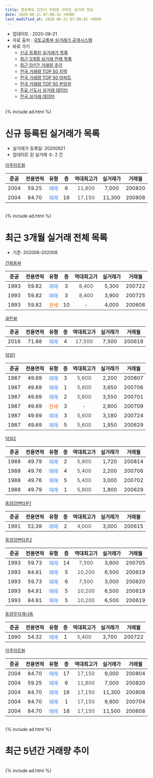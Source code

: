 ```yaml
---
title: 경상북도 김천시 지좌동 아파트 실거래 정보
date: 2020-08-21 07:08:42 +0900
last_modified_at: 2020-08-21 07:08:42 +0900
---
```


* 업데이트 : 2020-08-21
* 자료 출처 : [국토교통부 실거래가 공개시스템](http://rt.molit.go.kr)
* 바로 가기
    * [신규 등록된 실거래가 목록](#신규-등록된-실거래가-목록)
    * [최근 3개월 실거래 전체 목록](#최근-3개월-실거래-전체-목록)
    * [최근 5년간 거래량 추이](#최근-5년간-거래량-추이)
    * [전국 거래량 TOP 50 지역](https://inasie.github.io/apt-trade-info/최근-3개월-전국에서-가장-거래가-많이-발생한-지역)
    * [전국 거래량 TOP 50 아파트](https://inasie.github.io/apt-trade-info/최근-3개월-전국에서-가장-거래가-많이-발생한-아파트)
    * [전국 거래량 TOP 50 분양권](https://inasie.github.io/apt-trade-info/최근-3개월-전국에서-가장-거래가-많이-발생한-분양권)
    * [주요 신도시 실거래 데이터](https://inasie.github.io/apt-trade-info/주요-신도시)
    * [전국 실거래 데이터](https://inasie.github.io/apt-trade-info/전국)
<br>
{% include ad.html %}
<br>

# 신규 등록된 실거래가 목록
* 실거래가 등록일: 20200821
* 업데이트 된 실거래 수: 2 건


[아주아트빌](https://search.naver.com/search.naver?query=%EA%B2%BD%EC%83%81%EB%B6%81%EB%8F%84+%EA%B9%80%EC%B2%9C%EC%8B%9C+%EC%A7%80%EC%A2%8C%EB%8F%99+%EC%95%84%EC%A3%BC%EC%95%84%ED%8A%B8%EB%B9%8C)

|준공|전용면적|유형|층|역대최고가|실거래가|거래월|
|:---:|:---:|:---:|:---:|:---:|:---:|:---:|
|2004|59.25|<span style="color:#4285f3">매매</span>|6|<span style="color:#444444">11,800</span>|7,000|200820|
|2004|84.70|<span style="color:#4285f3">매매</span>|16|<span style="color:#444444">17,150</span>|11,300|200808|


<br>
{% include ad.html %}
<br>

# 최근 3개월 실거래 전체 목록
* 기준: 202006-202008


[건화동부](https://search.naver.com/search.naver?query=%EA%B2%BD%EC%83%81%EB%B6%81%EB%8F%84+%EA%B9%80%EC%B2%9C%EC%8B%9C+%EC%A7%80%EC%A2%8C%EB%8F%99+%EA%B1%B4%ED%99%94%EB%8F%99%EB%B6%80)

|준공|전용면적|유형|층|역대최고가|실거래가|거래월|
|:---:|:---:|:---:|:---:|:---:|:---:|:---:|
|1993|59.82|<span style="color:#4285f3">매매</span>|3|<span style="color:#444444">8,400</span>|5,300|200722|
|1993|59.82|<span style="color:#4285f3">매매</span>|3|<span style="color:#444444">8,400</span>|3,900|200725|
|1993|59.82|<span style="color:#ff5a00">전세</span>|10|<span style="color:#444444">-</span>|4,000|200606|

[골든뷰](https://search.naver.com/search.naver?query=%EA%B2%BD%EC%83%81%EB%B6%81%EB%8F%84+%EA%B9%80%EC%B2%9C%EC%8B%9C+%EC%A7%80%EC%A2%8C%EB%8F%99+%EA%B3%A8%EB%93%A0%EB%B7%B0)

|준공|전용면적|유형|층|역대최고가|실거래가|거래월|
|:---:|:---:|:---:|:---:|:---:|:---:|:---:|
|2016|71.88|<span style="color:#4285f3">매매</span>|4|<span style="color:#444444">17,500</span>|7,500|200618|

[덕일1](https://search.naver.com/search.naver?query=%EA%B2%BD%EC%83%81%EB%B6%81%EB%8F%84+%EA%B9%80%EC%B2%9C%EC%8B%9C+%EC%A7%80%EC%A2%8C%EB%8F%99+%EB%8D%95%EC%9D%BC1)

|준공|전용면적|유형|층|역대최고가|실거래가|거래월|
|:---:|:---:|:---:|:---:|:---:|:---:|:---:|
|1987|49.69|<span style="color:#4285f3">매매</span>|3|<span style="color:#444444">5,600</span>|2,200|200807|
|1987|49.69|<span style="color:#4285f3">매매</span>|1|<span style="color:#444444">5,600</span>|3,650|200706|
|1987|49.69|<span style="color:#4285f3">매매</span>|2|<span style="color:#444444">5,600</span>|3,550|200701|
|1987|49.69|<span style="color:#ff5a00">전세</span>|3|<span style="color:#444444">-</span>|2,800|200709|
|1987|49.69|<span style="color:#4285f3">매매</span>|3|<span style="color:#444444">5,600</span>|3,180|200724|
|1987|49.69|<span style="color:#4285f3">매매</span>|5|<span style="color:#444444">5,600</span>|1,950|200629|

[덕일2](https://search.naver.com/search.naver?query=%EA%B2%BD%EC%83%81%EB%B6%81%EB%8F%84+%EA%B9%80%EC%B2%9C%EC%8B%9C+%EC%A7%80%EC%A2%8C%EB%8F%99+%EB%8D%95%EC%9D%BC2)

|준공|전용면적|유형|층|역대최고가|실거래가|거래월|
|:---:|:---:|:---:|:---:|:---:|:---:|:---:|
|1988|49.79|<span style="color:#4285f3">매매</span>|2|<span style="color:#444444">5,900</span>|1,720|200814|
|1988|49.76|<span style="color:#4285f3">매매</span>|4|<span style="color:#444444">5,400</span>|2,200|200706|
|1988|49.76|<span style="color:#4285f3">매매</span>|5|<span style="color:#444444">5,400</span>|3,000|200702|
|1988|49.79|<span style="color:#4285f3">매매</span>|1|<span style="color:#444444">5,900</span>|1,800|200629|

[동양강변타운1](https://search.naver.com/search.naver?query=%EA%B2%BD%EC%83%81%EB%B6%81%EB%8F%84+%EA%B9%80%EC%B2%9C%EC%8B%9C+%EC%A7%80%EC%A2%8C%EB%8F%99+%EB%8F%99%EC%96%91%EA%B0%95%EB%B3%80%ED%83%80%EC%9A%B41)

|준공|전용면적|유형|층|역대최고가|실거래가|거래월|
|:---:|:---:|:---:|:---:|:---:|:---:|:---:|
|1991|52.39|<span style="color:#4285f3">매매</span>|2|<span style="color:#444444">4,000</span>|3,000|200615|

[동양강변타운2](https://search.naver.com/search.naver?query=%EA%B2%BD%EC%83%81%EB%B6%81%EB%8F%84+%EA%B9%80%EC%B2%9C%EC%8B%9C+%EC%A7%80%EC%A2%8C%EB%8F%99+%EB%8F%99%EC%96%91%EA%B0%95%EB%B3%80%ED%83%80%EC%9A%B42)

|준공|전용면적|유형|층|역대최고가|실거래가|거래월|
|:---:|:---:|:---:|:---:|:---:|:---:|:---:|
|1993|59.73|<span style="color:#4285f3">매매</span>|14|<span style="color:#444444">7,500</span>|3,600|200705|
|1993|84.91|<span style="color:#4285f3">매매</span>|5|<span style="color:#444444">10,200</span>|6,500|200619|
|1993|59.73|<span style="color:#4285f3">매매</span>|6|<span style="color:#444444">7,500</span>|3,000|200620|
|1993|84.91|<span style="color:#4285f3">매매</span>|5|<span style="color:#444444">10,200</span>|6,500|200619|
|1993|84.91|<span style="color:#4285f3">매매</span>|5|<span style="color:#444444">10,200</span>|6,500|200619|

[동양무지개나동](https://search.naver.com/search.naver?query=%EA%B2%BD%EC%83%81%EB%B6%81%EB%8F%84+%EA%B9%80%EC%B2%9C%EC%8B%9C+%EC%A7%80%EC%A2%8C%EB%8F%99+%EB%8F%99%EC%96%91%EB%AC%B4%EC%A7%80%EA%B0%9C%EB%82%98%EB%8F%99)

|준공|전용면적|유형|층|역대최고가|실거래가|거래월|
|:---:|:---:|:---:|:---:|:---:|:---:|:---:|
|1990|54.32|<span style="color:#4285f3">매매</span>|1|<span style="color:#444444">5,400</span>|3,700|200722|

[아주아트빌](https://search.naver.com/search.naver?query=%EA%B2%BD%EC%83%81%EB%B6%81%EB%8F%84+%EA%B9%80%EC%B2%9C%EC%8B%9C+%EC%A7%80%EC%A2%8C%EB%8F%99+%EC%95%84%EC%A3%BC%EC%95%84%ED%8A%B8%EB%B9%8C)

|준공|전용면적|유형|층|역대최고가|실거래가|거래월|
|:---:|:---:|:---:|:---:|:---:|:---:|:---:|
|2004|84.70|<span style="color:#4285f3">매매</span>|17|<span style="color:#444444">17,150</span>|9,000|200804|
|2004|59.25|<span style="color:#4285f3">매매</span>|6|<span style="color:#444444">11,800</span>|7,000|200820|
|2004|84.70|<span style="color:#4285f3">매매</span>|16|<span style="color:#444444">17,150</span>|11,300|200808|
|2004|84.70|<span style="color:#4285f3">매매</span>|1|<span style="color:#444444">17,150</span>|9,800|200704|
|2004|84.70|<span style="color:#4285f3">매매</span>|18|<span style="color:#444444">17,150</span>|11,500|200608|


<br>
{% include ad.html %}
<br>

# 최근 5년간 거래량 추이


<div style="width:100%;">
    <canvas id="deal_progress" height="200"></canvas>
</div>

<script>
new Chart(document.getElementById("deal_progress"), {
    type: 'line',
    data: {
        labels: ['201508','201509','201510','201511','201512','201601','201602','201603','201604','201605','201606','201607','201608','201609','201610','201611','201612','201701','201702','201703','201704','201705','201706','201707','201708','201709','201710','201711','201712','201801','201802','201803','201804','201805','201806','201807','201808','201809','201810','201811','201812','201901','201902','201903','201904','201905','201906','201907','201908','201909','201910','201911','201912','202001','202002','202003','202004','202005','202006','202007','202008'],
        datasets: [{
            label: '매매',
            pointRadius: 1,
            data: [3, 7, 9, 3, 6, 1, 4, 4, 6, 10, 4, 6, 5, 6, 3, 2, 3, 7, 5, 3, 4, 2, 3, 4, 3, 6, 2, 2, 2, 3, 4, 3, 3, 4, 10, 1, 3, 1, 4, 1, 5, 2, 5, 2, 1, 3, 4, 0, 4, 5, 3, 3, 2, 3, 2, 1, 4, 2, 9, 10, 5],
            borderColor: "rgba(255, 201, 14, 1)",
            backgroundColor: "rgba(255, 201, 14, 0.5)",
            fill: false,
            lineTension: 0
        },{
            label: '전월세',
            pointRadius: 1,
            data: [1, 0, 4, 1, 0, 1, 1, 1, 1, 1, 3, 0, 0, 2, 1, 1, 3, 1, 2, 5, 2, 2, 2, 2, 1, 1, 5, 3, 1, 1, 4, 3, 5, 3, 4, 5, 0, 1, 2, 4, 5, 4, 4, 2, 2, 5, 4, 1, 1, 3, 0, 4, 3, 2, 3, 2, 1, 2, 1, 1, 0],
            borderColor: "rgba(0, 141, 185, 1)",
            backgroundColor: "rgba(0, 141, 185, 0.5)",
            fill: false,
            lineTension: 0
        }
        ]
    },
    options: {
        responsive: true,
        title: {
            display: false
        },
        tooltips: {
            mode: 'index',
            intersect: false
        },
        hover: {
            mode: 'nearest',
            intersect: true
        },
        scales: {
            xAxes: [{
                display: true,
                scaleLabel: {
                    display: true,
                    labelString: '년/월'
                }
            }],
            yAxes: [{
                display: true,
                ticks: {
                    suggestedMin: 0,
                },
                scaleLabel: {
                    display: true,
                    labelString: '실거래 수'
                }
            }]
        }
    }
});

</script>


<br>
{% include ad.html %}
<br>

